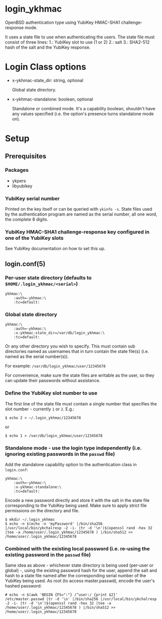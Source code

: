 # login\_ykhmac
OpenBSD authentication type using YubiKey HMAC-SHA1 challenge-response mode.

It uses a state file to use when authenticating the users. The state file must consist of three lines:
1.: YubiKey slot to use (1 or 2)
2.: salt
3.: SHA2-512 hash of the salt and the YubiKey response.
# Login Class options
* x-ykhmac-state\_dir: string, optional

  Global state directory.
* x-ykhmac-standalone: boolean, optional

  Standalone or combined mode. It's a capability boolean, shouldn't have any values specified (i.e. the option's presence turns standalone mode on).
# Setup
## Prerequisites
### Packages
* ykpers
* libyubikey
### YubiKey serial number
Printed on the key itself or can be queried with `ykinfo -s`.
State files used by the authentication program are named as the serial number, all one word, the complete 8 digits.
### YubiKey HMAC-SHA1 challenge-response key configured in one of the YubiKey slots
See YubiKey documentation on how to set this up.
## login.conf(5)
### Per-user state directory (defaults to `$HOME/.login_ykhmac/<serial>`)
```
ykhmac:\
    :auth=-ykhmac:\
    :tc=default:
```
### Global state directory
```
ykhmac:\
    :auth=-ykhmac:\
    :x-ykhmac-state_dir=/var/db/login_ykhmac:\
    :tc=default:
```
Or any other directory you wish to specify. This must contain sub directories named as usernames that in turn contain the state file(s) (i.e. named as the serial number(s)).

For example: `/var/db/login_ykhmac/user/12345678`

For convenience, make sure the state files are writable as the user, so they can update their passwords without assistance.
### Define the YubiKey slot number to use
The first line of the state file must contain a single number that specifies the slot number - currently `1` or `2`.
E.g.:
```
$ echo 2 > ~/.login_ykhmac/12345678
```
or
```
$ echo 1 > /var/db/login_ykhmac/user/12345678
```
### Standalone mode - use the login type independently (i.e. ignoring existing passwords in the `passwd` file)
Add the standalone capability option to the authentication class in `login.conf`:
```
ykhmac:\
    :auth=-ykhmac:\
    :x-ykhmac-standalone:\
    :tc=default:
```
Encode a new password directly and store it with the salt in the state file corresponding to the YubiKey being used. Make sure to apply strict file permissions on the directory and file.
```
$ mkdir ~/.login_ykhmac
$ echo -n $(echo -n 'myPassword' |/bin/sha256 |/usr/local/bin/ykchalresp -2 -i- |tr -d '\n')$(openssl rand -hex 32 |tee -a /home/user/.login_ykhmac/12345678 ) |/bin/sha512 >> /home/user/.login_ykhmac/12345678
```
### Combined with the existing local password (i.e. re-using the existing password in the `passwd` file)
Same idea as above - whichever state directory is being used (per-user or global) -, using the existing password hash for the user, append the salt and hash to a state file named after the corresponding serial number of the YubiKey being used.
As root (to access master.passwd), encode the user's hashed password:
```
# echo -n $(awk 'BEGIN {FS=":"} /^user:/ {print $2}' /etc/master.passwd |tr -d '\n' |/bin/sha256 |/usr/local/bin/ykchalresp -2 -i- |tr -d '\n')$(openssl rand -hex 32 |tee -a /home/user/.login_ykhmac/12345678 ) |/bin/sha512 >> /home/user/.login_ykhmac/12345678
```
